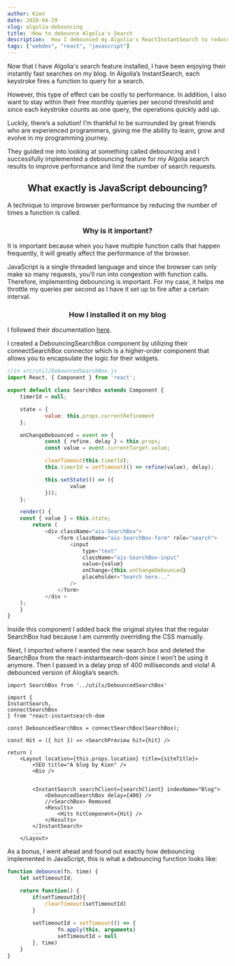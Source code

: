 ```yaml
---
author: Kien
date: 2020-04-29
slug: algolia-debouncing
title: ❔How to debounce Algolia's Search
description:  How I debounced my Algolia's ReactInstantSearch to reduce the number of operations being called to Algolia. Also, what is debouncing in JavaScript?
tags: ["webdev", "react", "javascript"]
---
```

Now that I have Algolia's search feature installed, I have been enjoying their instantly fast searches on my blog. In Algolia’s InstantSearch, each keystroke fires a function to query for a search.

However, this type of effect can be costly to performance. In addition, I also want to stay within their free monthly queries per second threshold and since each keystroke counts as one query, the operations quickly add up.

Luckily, there’s a solution! I’m thankful to be surrounded by great friends who are experienced programmers, giving me the ability to learn, grow and evolve in my programming journey. 

They guided me into looking at something called debouncing and I successfully implemented a debouncing feature for my Algolia search results to improve performance and limit the number of search requests.

## <center> What exactly is JavaScript debouncing? </center>

A technique to improve browser performance by reducing the number of times a function is called.

### <center> Why is it important? </center>
It is important because when you have multiple function calls that happen frequently, it will greatly affect the performance of the browser. 

JavaScript is a single threaded language and since the browser can only make so many requests, you’ll run into congestion with function calls.
Therefore, implementing debouncing is important. For my case, it helps me throttle my queries per second as I have it set up to fire after a certain interval.


### <center> How I installed it on my blog </center>

I followed their documentation <a href="https://www.algolia.com/doc/guides/building-search-ui/going-further/improve-performance/react/#debouncing" target="_blank">here</a>.

I created a DebouncingSearchBox component by utilizing their connectSearchBox connector which is a higher-order component that allows you to encapsulate the logic for their widgets.

```JavaScript
//in src/util/DebouncedSearchBox.js
import React, { Component } from 'react';

export default class SearchBox extends Component {
	timerId = null;

	state = {
			value: this.props.currentRefinement
	};

	onChangeDebounced = event => {
			const { refine, delay } = this.props;
			const value = event.currentTarget.value;

			clearTimeout(this.timerId);
			this.timerId = setTimeout(() => refine(value), delay);

			this.setState(() => ({
					value
			}));
	};

	render() {
	const { value } = this.state;
		return (
			<div className="ais-SearchBox">
				<form className="ais-SearchBox-form" role="search">
					<input
						type="text"
						className="ais-SearchBox-input"
						value={value}
						onChange={this.onChangeDebounced}
						placeholder="Search here..."
					/>
				</form>
			</div >
	);
	}
}

```

Inside this component I added back the original styles that the regular SearchBox had because I am currently overriding the CSS manually.

Next, I imported where I wanted the new search box and deleted the SearchBox from the react-instantsearch-dom since I won’t be using it anymore. Then I passed in a delay prop of 400 milliseconds and viola! A debounced version of Aloglia’s search.

```JSX
import SearchBox from '../utils/DebouncedSearchBox'

import {
InstantSearch,
connectSearchBox
} from "react-instantsearch-dom

const DebouncedSearchBox = connectSearchBox(SearchBox);

const Hit = ({ hit }) => <SearchPreview hit={hit} />

return (
	<Layout location={this.props.location} title={siteTitle}>
		<SEO title="A blog by Kien" />
		<Bio />


		<InstantSearch searchClient={searchClient} indexName="Blog">
			<DebouncedSearchBox delay={400} />
			//<SearchBox> Removed
			<Results>
				<Hits hitComponent={Hit} />
			</Results>
		</InstantSearch>
		...
	</Layout>
```
As a bonus, I went ahead and found out exactly how debouncing implemented in JavaScript, this is what a debouncing function looks like:

```JavaScript
function debounce(fn, time) {
	let setTimeoutId;

	return function() {
		if(setTimeoutId){ 
			clearTimeout(setTimeoutId)
		}
			
		setTimeoutId = setTimeout(() => {
				fn.apply(this, arguments)
				setTimeoutId = null
		}, time)
	}
}
```








